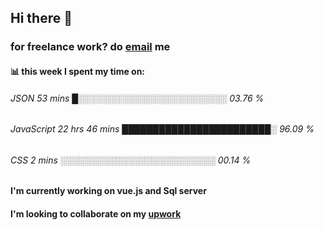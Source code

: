 ## Hi there 👋

### for freelance work? do [email](mailto:bushraabbas368@gmail.com?subject=[GitHub]%20Source%20Han%20Sans) me

#### 📊 this week I spent my time on:

###### JSON         53 mins         █░░░░░░░░░░░░░░░░░░░░░░░░   03.76 %
###### JavaScript   22 hrs 46 mins  ████████████████████████░   96.09 %
###### CSS          2 mins          ░░░░░░░░░░░░░░░░░░░░░░░░░   00.14 %

#### I'm currently working on vue.js and Sql server

#### I'm looking to collaborate on my [upwork](https://www.upwork.com/freelancers/~01a84bde0169734f08) 


